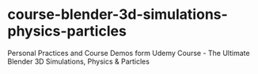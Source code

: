 # course-blender-3d-simulations-physics-particles
Personal Practices and Course Demos form Udemy Course - The Ultimate Blender 3D Simulations, Physics &amp; Particles
